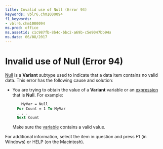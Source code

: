 ```yaml
---
title: Invalid use of Null (Error 94)
keywords: vblr6.chm1000094
f1_keywords:
- vblr6.chm1000094
ms.prod: office
ms.assetid: c1c987fb-8b4c-bbc2-a69b-c5e9047bb94a
ms.date: 06/08/2017
---
```



# Invalid use of Null (Error 94)

[Null](vbe-glossary.md) is a **Variant** subtype used to indicate that a data item contains no valid data. This error has the following cause and solution:

- You are trying to obtain the value of a **Variant** variable or an [expression](vbe-glossary.md) that is **Null**. For example:
    
  ```vb
      MyVar = Null 
    For Count = 1 To MyVar 
    . . . 
    Next Count 
  ```

  Make sure the [variable](vbe-glossary.md) contains a valid value.
    

For additional information, select the item in question and press F1 (in Windows) or HELP (on the Macintosh).

